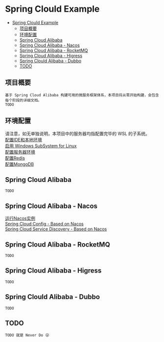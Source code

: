 # Spring Clould Example  

- [Spring Clould Example](#spring-clould-example)
  - [项目概要](#项目概要)
  - [环境配置](#环境配置)
  - [Spring Cloud Alibaba](#spring-cloud-alibaba)
  - [Spring Cloud Alibaba - Nacos](#spring-cloud-alibaba---nacos)
  - [Spring Cloud Alibaba - RocketMQ](#spring-cloud-alibaba---rocketmq)
  - [Spring Cloud Alibaba - Higress](#spring-cloud-alibaba---higress)
  - [Spring Clould Alibaba - Dubbo](#spring-clould-alibaba---dubbo)
  - [TODO](#todo)

## 项目概要

```text
基于 Spring Cloud Alibaba 构建可用的微服务框架体系，本项目将从零开始构建，会包含每个阶段的详细文档。
TODO
```

## 环境配置

请注意，如无单独说明，本项目中的服务器均指配置完毕的 WSL 的子系统。  
[配置IDE和本地环境](./docs/env-setup/ConfigLocalEnvironment.md)  
[启用&nbsp;Windows&nbsp;SubSystem&nbsp;for&nbsp;Linux](./docs/env-setup/EnableWindowsSubSystem.md)  
[配置服务器环境](./docs/env-setup/ConfigServerEnvironment.md)  
[配置Redis]()  
[配置MongoDB]()  

## Spring Cloud Alibaba

```text
TODO
```

## Spring Cloud Alibaba - Nacos

[运行Nacos实例]()  
[Spring&nbsp;Cloud&nbsp;Config&nbsp;-&nbsp;Based&nbsp;on&nbsp;Nacos]()  
[Spring&nbsp;Cloud&nbsp;Service&nbsp;Discovery&nbsp;-&nbsp;Based&nbsp;on&nbsp;Nacos]()  

## Spring Cloud Alibaba - RocketMQ

```text
TODO
```

## Spring Cloud Alibaba - Higress

```text
TODO
```

## Spring Clould Alibaba - Dubbo

```text
TODO
```

## TODO

```text
TODO 就是 Never Do 😜
```
